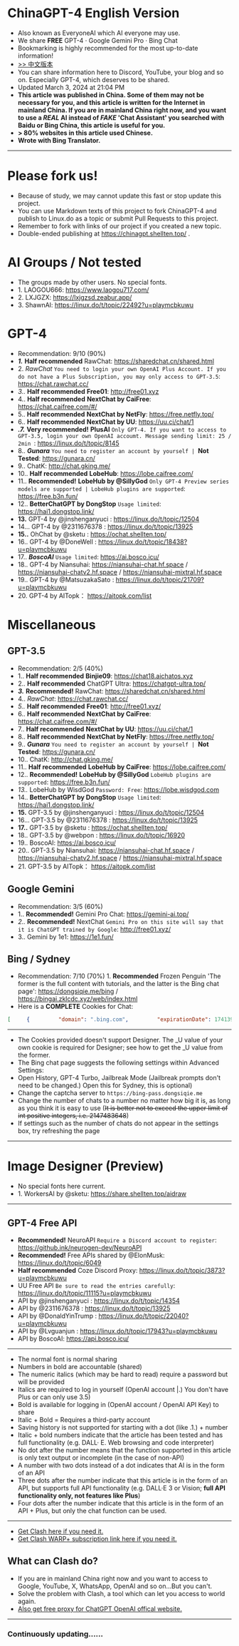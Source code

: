 # ChinaGPT-4 English Version
- Also known as EveryoneAI which AI everyone may use.
- We share **FREE** GPT-4 · Google Gemini Pro · Bing Chat
- Bookmarking is highly recommended for the most up-to-date information!
- [>> 中文版本](https://github.ink/PlayMcBKuwu/chinagpt-4/blob/main/README.md?plain=1)
- You can share information here to Discord, YouTube, your blog and so on. Especially GPT-4, which deserves to be shared.
- Updated March 3, 2024 at 21:04 PM
- **This article was published in China. Some of them may not be necessary for you, and this article is written for the Internet in mainland China. If you are in mainland China right now, and you want to use a *REAL* AI instead of *FAKE* 'Chat Assistant' you searched with Baidu or Bing China, this article is useful for you.**
- **> 80% websites in this article used Chinese.**
- **Wrote with Bing Translator.**
***
# Please fork us!
- Because of study, we may cannot update this fast or stop update this project.
- You can use Markdown texts of this project to fork ChinaGPT-4 and publish to Linux.do as a topic or submit Pull Requests to this project.
- Remember to fork with links of our project if you created a new topic.
- Double-ended publishing at https://chinagpt.shellten.top/ .
# AI Groups / Not tested
- The groups made by other users. No special fonts.
- 1\. LAOGOU666: https://www.laogou717.com/
- 2\. LXJGZX: https://lxjgzsd.zeabur.app/
- 3\. ShawnAI: https://linux.do/t/topic/22492?u=playmcbkuwu
# GPT-4
- Recommendation: 9/10 (90%)
- ***1\.*** **Half recommended** RawChat: https://sharedchat.cn/shared.html
- 2\. *RawChat* `You need to login your own OpenAI Plus Account. If you do not have a Plus Subscription, you may only access to GPT-3.5`: https://chat.rawchat.cc/
- *3\.\.* **Half recommended** **Free01**: http://free01.xyz
- 4\.\. **Half recommended** **NextChat by CaiFree**: https://chat.caifree.com/#/
- 5\.\. **Half recommended** **NextChat by NetFly**: https://free.netfly.top/
- 6\.\. **Half recommended** **NextChat by UU**: https://uu.ci/chat/1
- ***.7\.*** **Very recommended!** **PlusAI** `Only GPT-4. If you want to access to GPT-3.5, login your own OpenAI accoumt. Message sending limit: 25 / 2min `: https://linux.do/t/topic/8145
- 8\.\. ***Gunara*** `You need to register an account by yourself | `**Not Tested**: https://gunara.cn/
- 9\.\. ChatK: http://chat.gking.me/
- 10\.\. **Half recommended** **LobeHub**: https://lobe.caifree.com/
- 11\.\. **Recommended!** **LobeHub by @SillyGod** `Only GPT-4 Preview series models are supported | LobeHub plugins are supported`: https://free.b3n.fun/
- 12\.\. **BetterChatGPT by DongStop** `Usage limited`: https://hai1.dongstop.link/
- **13\.** GPT-4 by @jinshenganyuci : https://linux.do/t/topic/12504
- 14\... GPT-4 by @2311676378 : https://linux.do/t/topic/13925
- **15\.\.** OhChat by @sketu : https://ochat.shellten.top/
- 16\.\. GPT-4 by @DoneWell : https://linux.do/t/topic/18438?u=playmcbkuwu
- 17\.\. ***BoscoAI*** `Usage limited`: https://ai.bosco.icu/
- 18\.\. GPT-4 by Niansuhai: https://niansuhai-chat.hf.space / https://niansuhai-chatv2.hf.space / https://niansuhai-mixtral.hf.space
- 19\.\. GPT-4 by @MatsuzakaSato : https://linux.do/t/topic/21709?u=playmcbkuwu
- 20\. GPT-4 by AITopk： https://aitopk.com/list
# Miscellaneous
## GPT-3.5
- Recommendation: 2/5 (40%)
- 1\.\. **Half recommended** **Binjie09**: https://chat18.aichatos.xyz
- 2\.\. **Half recommended** ChatGPT Ultra: https://chatgpt-ultra.top/
- ***3\.*** **Recommended!** RawChat: https://sharedchat.cn/shared.html
- 4\.\. *RawChat*: https://chat.rawchat.cc/
- *5\.\.* **Half recommended** **Free01**: http://free01.xyz/
- 6\.\. **Half recommended** **NextChat by CaiFree**: https://chat.caifree.com/#/
- 7\.\. **Half recommended** **NextChat by UU**: https://uu.ci/chat/1
- 8\.\. **Half recommended** **NextChat by NetFly**: https://free.netfly.top/
- 9\.\. ***Gunara*** `You need to register an account by yourself | `**Not Tested**: https://gunara.cn/
- 10\.\. ChatK: http://chat.gking.me/
- 11\.\. **Half recommended** **LobeHub by CaiFree**: https://lobe.caifree.com/
- 12\.\. **Recommended!** **LobeHub by @SillyGod** `LobeHub plugins are supported`: https://free.b3n.fun/
- *13\.\.* LobeHub by WisdGod `Password: Free`: https://lobe.wisdgod.com
- 14\.\. **BetterChatGPT by DongStop** `Usage limited`: https://hai1.dongstop.link/
- **15\.** GPT-3.5 by @jinshenganyuci : https://linux.do/t/topic/12504
- 16\... GPT-3.5 by @2311676378 : https://linux.do/t/topic/13925
- **17\.\.** GPT-3.5 by @sketu : https://ochat.shellten.top/
- 18\.\. GPT-3.5 by @webpon : https://linux.do/t/topic/16920
- 19\.\. BoscoAI: https://ai.bosco.icu/
- 20\.\. GPT-3.5 by Niansuhai: https://niansuhai-chat.hf.space / https://niansuhai-chatv2.hf.space / https://niansuhai-mixtral.hf.space
- 21\. GPT-3.5 by AITopk： https://aitopk.com/list
## Google Gemini
- Recommendation: 3/5 (60%)
- 1\.\. **Recommended!** Gemini Pro Chat: https://gemini-ai.top/
- *2\.\.* **Recommended!** NextChat `Gemini Pro on this site will say that it is ChatGPT trained by Google`: http://free01.xyz/
- 3\.\. Gemini by 1e1: https://1e1.fun/
## Bing / Sydney
- Recommendation: 7/10 (70%)
1\. **Recommended** Frozen Penguin 'The former is the full content with tutorials, and the latter is the Bing chat page': https://dongsiqie.me/bing / https://bingai.zklcdc.xyz/web/index.html
- Here is a **COMPLETE** Cookies for Chat:
```json
[     {         "domain": ".bing.com",         "expirationDate": 1741395943.072767,         "hostOnly": false,         "httpOnly": false,         "name": "SRCHUSR",         "path": "/",         "sameSite": "no_restriction",         "secure": true,         "session": false,         "storeId": null,         "value": "DOB=20220323&T=1706835935000"     },     {         "domain": ".bing.com",         "hostOnly": false,         "httpOnly": true,         "name": "_Rwho",         "path": "/",         "sameSite": "no_restriction",         "secure": true,         "session": true,         "storeId": null,         "value": "u=d"     },     {         "domain": ".bing.com",         "expirationDate": 1741396043.383555,         "hostOnly": false,         "httpOnly": false,         "name": "SRCHHPGUSR",         "path": "/",         "sameSite": "no_restriction",         "secure": true,         "session": false,         "storeId": null,         "value": "SRCHLANG=zh-Hans&BZA=0&BRW=W&BRH=S&CW=1358&CH=620&SW=1366&SH=768&DPR=1.0&UTC=480&DM=0&EXLTT=31&HV=1706836043&PV=10.0.0&PRVCW=807&PRVCH=620&SCW=1343&SCH=620&WTS=63842432828&cdxtone=Creative&cdxtoneopts=h3imaginative,clgalileo,gencontentv3&IG=C551B738CFE24183B421AF9BFD2A667A&CIBV=1.1359.4"     },     {         "domain": ".bing.com",         "expirationDate": 1725093314.76374,         "hostOnly": false,         "httpOnly": false,         "name": "ANON",         "path": "/",         "sameSite": "no_restriction",         "secure": true,         "session": false,         "storeId": null,         "value": "A=038FB286D488437EF15AA538FFFFFFFF&E=1c1d&W=1"     },     {         "domain": ".bing.com",         "expirationDate": 1715000787,         "hostOnly": false,         "httpOnly": false,         "name": "BCP",         "path": "/",         "sameSite": "no_restriction",         "secure": true,         "session": false,         "storeId": null,         "value": "AD=1&AL=1&SM=1"     },     {         "domain": ".bing.com",         "expirationDate": 1718115299,         "hostOnly": false,         "httpOnly": false,         "name": "EDGSRVCUSR",         "path": "/",         "sameSite": "no_restriction",         "secure": true,         "session": false,         "storeId": null,         "value": "udscdxtone=Balanced"     },     {         "domain": ".bing.com",         "hostOnly": false,         "httpOnly": false,         "name": "_SS",         "path": "/",         "sameSite": "no_restriction",         "secure": true,         "session": true,         "storeId": null,         "value": "SID=15FBF909B5136FFF283CED10B4596E3A&R=51&RB=51&GB=0&RG=0&RP=51"     },     {         "domain": ".bing.com",         "hostOnly": false,         "httpOnly": false,         "name": "ipv6",         "path": "/",         "sameSite": "no_restriction",         "secure": true,         "session": true,         "storeId": null,         "value": "hit=1706839544595&t=4"     },     {         "domain": ".bing.com",         "expirationDate": 1711195505.096207,         "hostOnly": false,         "httpOnly": false,         "name": "SRCHD",         "path": "/",         "sameSite": "no_restriction",         "secure": true,         "session": false,         "storeId": null,         "value": "AF=NOFORM"     },     {         "domain": ".bing.com",         "expirationDate": 1738458431.96791,         "hostOnly": false,         "httpOnly": false,         "name": "_RwBf",         "path": "/",         "sameSite": "no_restriction",         "secure": true,         "session": false,         "storeId": null,         "value": "ilt=4&ihpd=0&ispd=1&rc=51&rb=51&gb=0&rg=0&pc=51&mtu=0&rbb=0.0&g=0&cid=&clo=0&v=2&l=2024-02-01T08:00:00.0000000Z&lft=0001-01-01T00:00:00.0000000&aof=0&o=0&p=BINGCOPILOTWAITLIST&c=MR000T&t=1096&s=2023-05-07T13:05:12.1562604+00:00&ts=2024-02-02T01:07:12.4382309+00:00&rwred=0&wls=2&lka=0&lkt=0&TH=&mta=0&e=SLfAVnnpKJ-tZikbYUjYGw2FmrIhm6YrUlBf7YmVCafZ8uGRs2Io8zMf46Sd4kYMZEpekoL-2TyLhGFDGrJQvuiUeh5lFTG1oru3OKxmBYU&A=&wlb=0&aad=0&ard=0001-01-01T00:00:00.0000000&wle=0&ccp=0&rwdbt=0001-01-01T16:00:00.0000000-08:00&rwflt=0001-01-01T16:00:00.0000000-08:00"     },     {         "domain": ".bing.com",         "expirationDate": 1741396029.415937,         "hostOnly": false,         "httpOnly": false,         "name": "_UR",         "path": "/",         "sameSite": "no_restriction",         "secure": true,         "session": false,         "storeId": null,         "value": "QS=0&TQS=0"     },     {         "domain": ".bing.com",         "hostOnly": false,         "httpOnly": true,         "name": "_EDGE_S",         "path": "/",         "sameSite": null,         "secure": false,         "session": true,         "storeId": null,         "value": "SID=15FBF909B5136FFF283CED10B4596E3A"     },     {         "domain": ".bing.com",         "expirationDate": 1741222553.363795,         "hostOnly": false,         "httpOnly": true,         "name": "USRLOC",         "path": "/",         "sameSite": "no_restriction",         "secure": true,         "session": false,         "storeId": null,         "value": "HS=1&ELOC=LAT=31.216106414794922|LON=121.47789001464844|N=%E9%BB%84%E6%B5%A6%E5%8C%BA%EF%BC%8C%E4%B8%8A%E6%B5%B7%E5%B8%82|ELT=4|"     },     {         "domain": ".bing.com",         "expirationDate": 1715955240,         "hostOnly": false,         "httpOnly": false,         "name": "_clck",         "path": "/",         "sameSite": null,         "secure": false,         "session": false,         "storeId": null,         "value": "1vag3or|2|fbp|0|1233"     },     {         "domain": ".bing.com",         "expirationDate": 1741396029.600494,         "hostOnly": false,         "httpOnly": false,         "name": "_HPVN",         "path": "/",         "sameSite": "no_restriction",         "secure": true,         "session": false,         "storeId": null,         "value": "CS=eyJQbiI6eyJDbiI6NCwiU3QiOjAsIlFzIjowLCJQcm9kIjoiUCJ9LCJTYyI6eyJDbiI6NCwiU3QiOjAsIlFzIjowLCJQcm9kIjoiSCJ9LCJReiI6eyJDbiI6NCwiU3QiOjAsIlFzIjowLCJQcm9kIjoiVCJ9LCJBcCI6dHJ1ZSwiTXV0ZSI6dHJ1ZSwiTGFkIjoiMjAyNC0wMi0wMlQwMDowMDowMFoiLCJJb3RkIjowLCJHd2IiOjAsIlRucyI6MCwiRGZ0IjpudWxsLCJNdnMiOjAsIkZsdCI6MCwiSW1wIjoxMiwiVG9ibiI6MH0="     },     {         "domain": ".bing.com",         "expirationDate": 1737390300.013449,         "hostOnly": false,         "httpOnly": false,         "name": "ABDEF",         "path": "/",         "sameSite": "no_restriction",         "secure": true,         "session": false,         "storeId": null,         "value": "V=13&ABDV=13&MRNB=1702830300011&MRB=0"     },     {         "domain": "cn.bing.com",         "expirationDate": 1706837830,         "hostOnly": true,         "httpOnly": false,         "name": "ai_session",         "path": "/",         "sameSite": "no_restriction",         "secure": true,         "session": false,         "storeId": null,         "value": "dg05h4AgPYLslV5DqO/Edr|1706835943149|1706836030657"     },     {         "domain": "cn.bing.com",         "expirationDate": 1738372030.626643,         "hostOnly": true,         "httpOnly": false,         "name": "MicrosoftApplicationsTelemetryDeviceId",         "path": "/",         "sameSite": "no_restriction",         "secure": true,         "session": false,         "storeId": null,         "value": "c601acab-e1d2-4d2a-b068-b277e9b1b1ab"     },     {         "domain": ".bing.com",         "expirationDate": 1713777802.611535,         "hostOnly": false,         "httpOnly": false,         "name": "MMCASM",         "path": "/",         "sameSite": "no_restriction",         "secure": true,         "session": false,         "storeId": null,         "value": "ID=ECB754209FE140D4908DB157CC5E2B35"     },     {         "domain": ".bing.com",         "expirationDate": 1740358555.633462,         "hostOnly": false,         "httpOnly": false,         "name": "MUID",         "path": "/",         "sameSite": "no_restriction",         "secure": true,         "session": false,         "storeId": null,         "value": "3B6C1E7652D865F623F00E7053A764FD"     },     {         "domain": "cn.bing.com",         "expirationDate": 1740532067.648779,         "hostOnly": true,         "httpOnly": true,         "name": "MUIDB",         "path": "/",         "sameSite": null,         "secure": false,         "session": false,         "storeId": null,         "value": "3B6C1E7652D865F623F00E7053A764FD"     },     {         "domain": ".bing.com",         "expirationDate": 1711195505.096263,         "hostOnly": false,         "httpOnly": false,         "name": "SRCHUID",         "path": "/",         "sameSite": "no_restriction",         "secure": true,         "session": false,         "storeId": null,         "value": "V=2&GUID=2ABFD2D032274FFDB1D32A2D4AEBE4C1&dmnchg=1"     },     {         "domain": ".bing.com",         "expirationDate": 1713777791.446063,         "hostOnly": false,         "httpOnly": false,         "name": "TRBDG",         "path": "/",         "sameSite": "no_restriction",         "secure": true,         "session": false,         "storeId": null,         "value": "FIMPR=1"     } ]
```
***
- The Cookies provided doesn't support Designer. The _U value of your own cookie is required for Designer; see how to get the _U value from the former.
- The Bing chat page suggests the following settings within Advanced Settings:
- Open History, GPT-4 Turbo, Jailbreak Mode (Jailbreak prompts don't need to be changed.) Open this for Sydney, this is optional)
- Change the captcha server to `https://bing-pass.dongsiqie.me`
- Change the number of chats to a number no matter how big it is, as long as you think it is easy to use (~~It is better not to exceed the upper limit of int positive integers, i.e. 2147483648~~)
- If settings such as the number of chats do not appear in the settings box, try refreshing the page
***
# Image Designer (Preview)
- No special fonts here current.
- 1\. WorkersAI by @sketu: https://share.shellten.top/aidraw
***
## GPT-4 Free API
- **Recommended!** NeuroAPI `Require a Discord account to register`: https://github.ink/neurogen-dev/NeuroAPI
- **Recommended!** Free APIs shared by @ElonMusk: https://linux.do/t/topic/6049
- **Half recommended** Coze Discord Proxy: https://linux.do/t/topic/3873?u=playmcbkuwu
- UU Free API `Be sure to read the entries carefully`: https://linux.do/t/topic/11115?u=playmcbkuwu
- API by @jinshenganyuci : https://linux.do/t/topic/14354
- API by @2311676378 : https://linux.do/t/topic/13925
- API by @DonaldYinTrump : https://linux.do/t/topic/22040?u=playmcbkuwu
- API by @Lvguanjun : https://linux.do/t/topic/17943?u=playmcbkuwu
- API by BoscoAI: https://api.bosco.icu/
***
- The normal font is normal sharing
- Numbers in bold are accountable (shared)
- The numeric italics (which may be hard to read) require a password but will be provided
- Italics are required to log in yourself (OpenAI account |.) You don't have Plus or can only use 3.5)
- Bold is available for logging in (OpenAI account / OpenAI API Key) to share
- Italic + Bold = Requires a third-party account
- Saving history is not supported for starting with a dot (like .1.) + number
- Italic + bold numbers indicate that the article has been tested and has full functionality (e.g. DALL· E. Web browsing and code interpreter)
- No dot after the number means that the function supported in this article is only text output or incomplete (in the case of non-API)
- A number with two dots instead of a dot indicates that AI is in the form of an API
- Three dots after the number indicate that this article is in the form of an API, but supports full API functionality (e.g. DALL·E 3 or Vision; **full API functionality only, not features like Plus**)
- Four dots after the number indicate that this article is in the form of an API + Plus, but only the chat function can be used.
***
- [Get Clash here if you need it.](https://clashios.com/clash-download/) 
- [Get Clash WARP+ subscription link here if you need it.](https://linux.do/t/topic/8991/)
## What can Clash do?
- If you are in mainland China right now and you want to access to Google, YouTube, X, WhatsApp, OpenAI and so on…But you can't.
- Solve the problem with Clash, a tool which can let you access to world again.
- [Also get free proxy for ChatGPT OpenAI offical website.](https://linux.do/t/topic/16430?u=playmcbkuwu)
***
### Continuously updating......
